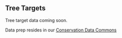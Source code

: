 ## Tree Targets

Tree target data coming soon.

Data prep resides in our [Conservation Data Commons](../../../../data-commons/docs/conservation/)